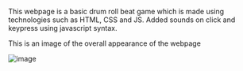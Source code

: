 This webpage is a basic drum roll beat game which is made using technologies such as HTML, CSS and JS. Added sounds on click and keypress using javascript syntax.

This is an image of the overall appearance of the webpage

![image](https://user-images.githubusercontent.com/78321696/135912197-0cb98e12-4877-44cb-9807-a82288b5424a.png)
